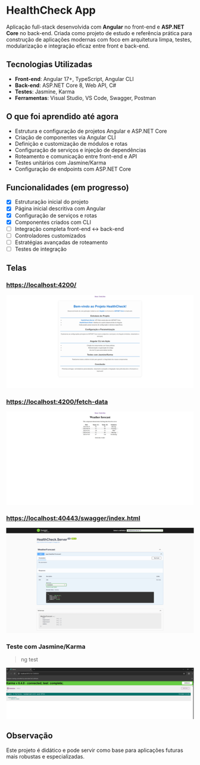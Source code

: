 # HealthCheck App

Aplicação full-stack desenvolvida com **Angular** no front-end e **ASP.NET Core** no back-end. Criada como projeto de estudo e referência prática para construção de aplicações modernas com foco em arquitetura limpa, testes, modularização e integração eficaz entre front e back-end.

## Tecnologias Utilizadas

- **Front-end**: Angular 17+, TypeScript, Angular CLI
- **Back-end**: ASP.NET Core 8, Web API, C#
- **Testes**: Jasmine, Karma
- **Ferramentas**: Visual Studio, VS Code, Swagger, Postman

## O que foi aprendido até agora

- Estrutura e configuração de projetos Angular e ASP.NET Core
- Criação de componentes via Angular CLI
- Definição e customização de módulos e rotas
- Configuração de serviços e injeção de dependências
- Roteamento e comunicação entre front-end e API
- Testes unitários com Jasmine/Karma
- Configuração de endpoints com ASP.NET Core

## Funcionalidades (em progresso)

- [x] Estruturação inicial do projeto
- [x] Página inicial descritiva com Angular
- [x] Configuração de serviços e rotas
- [x] Componentes criados com CLI
- [ ] Integração completa front-end ↔ back-end
- [ ] Controladores customizados
- [ ] Estratégias avançadas de roteamento
- [ ] Testes de integração

## Telas

### <https://localhost:4200/>

![Home (localhost)](image.png)

### <https://localhost:4200/fetch-data>

![Fetch Data - Buscar dados](image-1.png)

### <https://localhost:40443/swagger/index.html>

![swagger](image-2.png)

### Teste com Jasmine/Karma

> ng test

![Teste com Jasmine/Karma](image-3.png)

## Observação

Este projeto é didático e pode servir como base para aplicações futuras mais robustas e especializadas.
